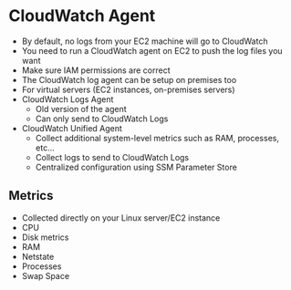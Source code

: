 # CloudWatch Agent

* By default, no logs from your EC2 machine will go to CloudWatch
* You need to run a CloudWatch agent on EC2 to push the log files you want
* Make sure IAM permissions are correct
* The CloudWatch log agent can be setup on premises too
* For virtual servers (EC2 instances, on-premises servers)
* CloudWatch Logs Agent
  * Old version of the agent
  * Can only send to CloudWatch Logs
* CloudWatch Unified Agent
  * Collect additional system-level metrics such as RAM, processes, etc...
  * Collect logs to send to CloudWatch Logs
  * Centralized configuration using SSM Parameter Store

## Metrics

* Collected directly on your Linux server/EC2 instance
* CPU
* Disk metrics
* RAM
* Netstate
* Processes
* Swap Space
